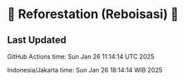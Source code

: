 
# 🌳 Reforestation (Reboisasi) 🌲

## Last Updated

GitHub Actions time: Sun Jan 26 11:14:14 UTC 2025

Indonesia/Jakarta time: Sun Jan 26 18:14:14 WIB 2025
